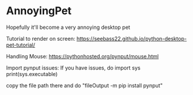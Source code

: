 # AnnoyingPet
Hopefully it'll become a very annoying desktop pet

Tutorial to render on screen: https://seebass22.github.io/python-desktop-pet-tutorial/

Handling Mouse: https://pythonhosted.org/pynput/mouse.html

Import pynput issues:
If you have issues, do 
import sys
print(sys.executable)

copy the file path there and do "fileOutput -m pip install pynput"
